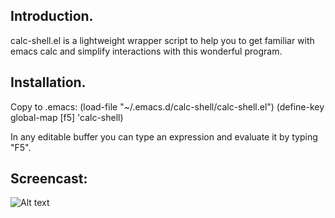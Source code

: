 ## Introduction.

calc-shell.el is a lightweight wrapper script to help you to get familiar with emacs calc
and simplify interactions with this wonderful program.

## Installation.

Copy to .emacs:
(load-file "~/.emacs.d/calc-shell/calc-shell.el")
(define-key global-map [f5] 'calc-shell)

In any editable buffer you can type an expression and evaluate it by typing "F5".

## Screencast:

![Alt text](screencast-calc-shell.gif?raw=true "calc-shell screencast")
